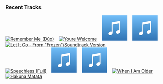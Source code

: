 ### Recent Tracks
[<img src='https://lastfm.freetls.fastly.net/i/u/300x300/a611255faf5c21883f3630f047fff4eb.png' width='16%' height='16%' alt='Remember Me (Dúo)'>](https://www.last.fm/music/miguel/_/remember%2bme%2b%2528d%25c3%25bao%2529)&nbsp;&nbsp;&nbsp;&nbsp;[<img src='https://lastfm.freetls.fastly.net/i/u/300x300/4d75dbe282afff199b03a6de8d1318dc.png' width='16%' height='16%' alt='Youre Welcome'>](https://www.last.fm/music/dwayne%2bjohnson/_/you%2527re%2bwelcome)&nbsp;&nbsp;&nbsp;&nbsp;[<img src='https://github.com/atfinke/atfinke/blob/master/placeholder.jpeg?raw=true' width='16%' height='16%' alt='Into the Unknown - Panic! At The Disco Version'>](https://www.last.fm/music/panic%2521%2bat%2bthe%2bdisco/_/into%2bthe%2bunknown%2b-%2bpanic%2521%2bat%2bthe%2bdisco%2bversion)&nbsp;&nbsp;&nbsp;&nbsp;[<img src='https://github.com/atfinke/atfinke/blob/master/placeholder.jpeg?raw=true' width='16%' height='16%' alt='He Mele No Lilo - From "Lilo & Stitch"/Soundtrack Version'>](https://www.last.fm/music/mark%2bkeali%2527i%2bho%2527omalu/_/he%2bmele%2bno%2blilo%2b-%2bfrom%2b%2522lilo%2b%2526%2bstitch%2522%252fsoundtrack%2bversion)&nbsp;&nbsp;&nbsp;&nbsp;[<img src='https://lastfm.freetls.fastly.net/i/u/300x300/136771963e234548ac5c0e8dcc826de5.png' width='16%' height='16%' alt='Let It Go - From "Frozen"/Soundtrack Version'>](https://www.last.fm/music/idina%2bmenzel/_/let%2bit%2bgo%2b-%2bfrom%2b%2522frozen%2522%252fsoundtrack%2bversion)&nbsp;&nbsp;&nbsp;&nbsp;<br>[<img src='https://lastfm.freetls.fastly.net/i/u/300x300/2c034dacb108585c50307671497bcf8b.png' width='16%' height='16%' alt='Speechless (Full)'>](https://www.last.fm/music/naomi%2bscott/_/speechless%2b%2528full%2529)&nbsp;&nbsp;&nbsp;&nbsp;[<img src='https://github.com/atfinke/atfinke/blob/master/placeholder.jpeg?raw=true' width='16%' height='16%' alt='Love Is an Open Door - From "Frozen"/Soundtrack Version'>](https://www.last.fm/music/kristen%2bbell/_/love%2bis%2ban%2bopen%2bdoor%2b-%2bfrom%2b%2522frozen%2522%252fsoundtrack%2bversion)&nbsp;&nbsp;&nbsp;&nbsp;[<img src='https://github.com/atfinke/atfinke/blob/master/placeholder.jpeg?raw=true' width='16%' height='16%' alt='I Wont Say (Im In Love) - From "Hercules" / Soundtrack Version'>](https://www.last.fm/music/susan%2began/_/i%2bwon%2527t%2bsay%2b%2528i%2527m%2bin%2blove%2529%2b-%2bfrom%2b%2522hercules%2522%2b%252f%2bsoundtrack%2bversion)&nbsp;&nbsp;&nbsp;&nbsp;[<img src='https://lastfm.freetls.fastly.net/i/u/300x300/1934e209842fd5081e567ca7d7d0e198.png' width='16%' height='16%' alt='When I Am Older'>](https://www.last.fm/music/josh%2bgad/_/when%2bi%2bam%2bolder)&nbsp;&nbsp;&nbsp;&nbsp;[<img src='https://lastfm.freetls.fastly.net/i/u/300x300/eecbd527f75e1b2cbecda62f17291bf1.png' width='16%' height='16%' alt='Hakuna Matata'>](https://www.last.fm/music/billy%2beichner/_/hakuna%2bmatata)&nbsp;&nbsp;&nbsp;&nbsp;<br>